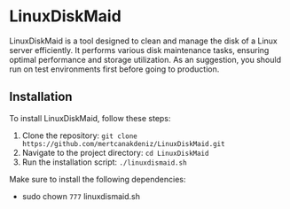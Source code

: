 # LinuxDiskMaid

LinuxDiskMaid is a tool designed to clean and manage the disk of a Linux server efficiently. It performs various disk maintenance tasks, ensuring optimal performance and storage utilization.
As an suggestion, you should run on test environments first before going to production. 

## Installation

To install LinuxDiskMaid, follow these steps:

1. Clone the repository: `git clone https://github.com/mertcanakdeniz/LinuxDiskMaid.git`  
2. Navigate to the project directory: `cd LinuxDiskMaid`
3. Run the installation script: `./linuxdismaid.sh`

Make sure to install the following dependencies:
- sudo chown `777` linuxdismaid.sh
